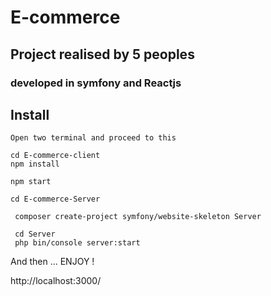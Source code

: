 # E-commerce

## Project realised by 5 peoples

### developed in symfony and Reactjs

## Install
```
Open two terminal and proceed to this

cd E-commerce-client
npm install

npm start
```

```
cd E-commerce-Server

 composer create-project symfony/website-skeleton Server
 
 cd Server
 php bin/console server:start
```


And then ... ENJOY ! 

http://localhost:3000/
